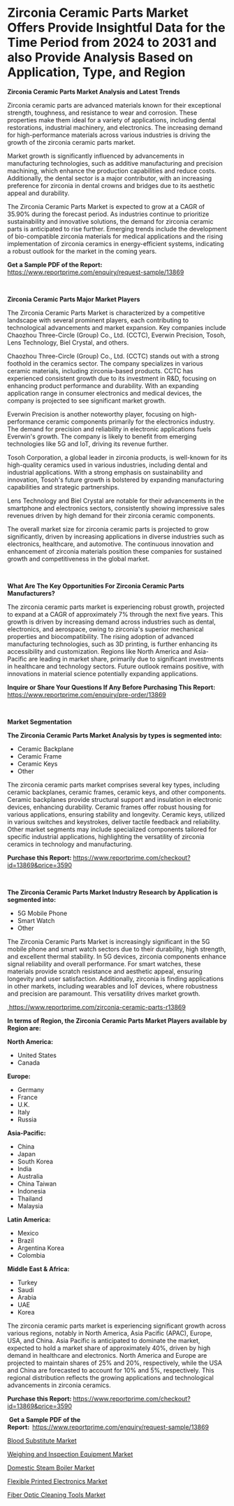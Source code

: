 <p><h1>Zirconia Ceramic Parts Market Offers Provide Insightful Data for the Time Period from 2024 to 2031 and also Provide Analysis Based on Application, Type, and Region</h1></p><p><strong>Zirconia Ceramic Parts Market Analysis and Latest Trends</strong></p>
<p><p>Zirconia ceramic parts are advanced materials known for their exceptional strength, toughness, and resistance to wear and corrosion. These properties make them ideal for a variety of applications, including dental restorations, industrial machinery, and electronics. The increasing demand for high-performance materials across various industries is driving the growth of the zirconia ceramic parts market.</p><p>Market growth is significantly influenced by advancements in manufacturing technologies, such as additive manufacturing and precision machining, which enhance the production capabilities and reduce costs. Additionally, the dental sector is a major contributor, with an increasing preference for zirconia in dental crowns and bridges due to its aesthetic appeal and durability.</p><p>The Zirconia Ceramic Parts Market is expected to grow at a CAGR of 35.90% during the forecast period. As industries continue to prioritize sustainability and innovative solutions, the demand for zirconia ceramic parts is anticipated to rise further. Emerging trends include the development of bio-compatible zirconia materials for medical applications and the rising implementation of zirconia ceramics in energy-efficient systems, indicating a robust outlook for the market in the coming years.</p></p>
<p><strong>Get a Sample PDF of the Report:&nbsp;</strong> <a href="https://www.reportprime.com/enquiry/request-sample/13869?utm_campaign=62&utm_medium=2&utm_source=Github&utm_content=ia&utm_term=29112024&utm_id=zirconia-ceramic-parts">https://www.reportprime.com/enquiry/request-sample/13869</a></p>
<p>&nbsp;</p>
<p><strong>Zirconia Ceramic Parts Major Market Players</strong></p>
<p><p>The Zirconia Ceramic Parts Market is characterized by a competitive landscape with several prominent players, each contributing to technological advancements and market expansion. Key companies include Chaozhou Three-Circle (Group) Co., Ltd. (CCTC), Everwin Precision, Tosoh, Lens Technology, Biel Crystal, and others.</p><p>Chaozhou Three-Circle (Group) Co., Ltd. (CCTC) stands out with a strong foothold in the ceramics sector. The company specializes in various ceramic materials, including zirconia-based products. CCTC has experienced consistent growth due to its investment in R&D, focusing on enhancing product performance and durability. With an expanding application range in consumer electronics and medical devices, the company is projected to see significant market growth.</p><p>Everwin Precision is another noteworthy player, focusing on high-performance ceramic components primarily for the electronics industry. The demand for precision and reliability in electronic applications fuels Everwin's growth. The company is likely to benefit from emerging technologies like 5G and IoT, driving its revenue further.</p><p>Tosoh Corporation, a global leader in zirconia products, is well-known for its high-quality ceramics used in various industries, including dental and industrial applications. With a strong emphasis on sustainability and innovation, Tosoh's future growth is bolstered by expanding manufacturing capabilities and strategic partnerships.</p><p>Lens Technology and Biel Crystal are notable for their advancements in the smartphone and electronics sectors, consistently showing impressive sales revenues driven by high demand for their zirconia ceramic components.</p><p>The overall market size for zirconia ceramic parts is projected to grow significantly, driven by increasing applications in diverse industries such as electronics, healthcare, and automotive. The continuous innovation and enhancement of zirconia materials position these companies for sustained growth and competitiveness in the global market.</p></p>
<p>&nbsp;</p>
<p><strong>What Are The Key Opportunities For Zirconia Ceramic Parts Manufacturers?</strong></p>
<p><p>The zirconia ceramic parts market is experiencing robust growth, projected to expand at a CAGR of approximately 7% through the next five years. This growth is driven by increasing demand across industries such as dental, electronics, and aerospace, owing to zirconia's superior mechanical properties and biocompatibility. The rising adoption of advanced manufacturing technologies, such as 3D printing, is further enhancing its accessibility and customization. Regions like North America and Asia-Pacific are leading in market share, primarily due to significant investments in healthcare and technology sectors. Future outlook remains positive, with innovations in material science potentially expanding applications.</p></p>
<p><strong>Inquire or Share Your Questions If Any Before Purchasing This Report:</strong> <a href="https://www.reportprime.com/enquiry/pre-order/13869?utm_campaign=62&utm_medium=2&utm_source=Github&utm_content=ia&utm_term=29112024&utm_id=zirconia-ceramic-parts">https://www.reportprime.com/enquiry/pre-order/13869</a></p>
<p>&nbsp;</p>
<p><strong>Market Segmentation</strong></p>
<p><strong>The Zirconia Ceramic Parts Market Analysis by types is segmented into:</strong></p>
<p><ul><li>Ceramic Backplane</li><li>Ceramic Frame</li><li>Ceramic Keys</li><li>Other</li></ul></p>
<p><p>The zirconia ceramic parts market comprises several key types, including ceramic backplanes, ceramic frames, ceramic keys, and other components. Ceramic backplanes provide structural support and insulation in electronic devices, enhancing durability. Ceramic frames offer robust housing for various applications, ensuring stability and longevity. Ceramic keys, utilized in various switches and keystrokes, deliver tactile feedback and reliability. Other market segments may include specialized components tailored for specific industrial applications, highlighting the versatility of zirconia ceramics in technology and manufacturing.</p></p>
<p><strong>Purchase this Report:&nbsp;</strong><a href="https://www.reportprime.com/checkout?id=13869&price=3590&utm_campaign=62&utm_medium=2&utm_source=Github&utm_content=ia&utm_term=29112024&utm_id=zirconia-ceramic-parts">https://www.reportprime.com/checkout?id=13869&price=3590</a></p>
<p>&nbsp;</p>
<p><strong>The Zirconia Ceramic Parts Market Industry Research by Application is segmented into:</strong></p>
<p><ul><li>5G Mobile Phone</li><li>Smart Watch</li><li>Other</li></ul></p>
<p><p>The Zirconia Ceramic Parts Market is increasingly significant in the 5G mobile phone and smart watch sectors due to their durability, high strength, and excellent thermal stability. In 5G devices, zirconia components enhance signal reliability and overall performance. For smart watches, these materials provide scratch resistance and aesthetic appeal, ensuring longevity and user satisfaction. Additionally, zirconia is finding applications in other markets, including wearables and IoT devices, where robustness and precision are paramount. This versatility drives market growth.</p></p>
<p><a href="https://www.reportprime.com/zirconia-ceramic-parts-r13869?utm_campaign=62&utm_medium=2&utm_source=Github&utm_content=ia&utm_term=29112024&utm_id=zirconia-ceramic-parts">&nbsp;https://www.reportprime.com/zirconia-ceramic-parts-r13869</a></p>
<p><strong>In terms of Region, the Zirconia Ceramic Parts Market Players available by Region are:</strong></p>
<p>
    <p> <strong> North America: </strong>
        <ul>
            <li>United States</li>
            <li>Canada</li>
        </ul>
        </p> 
    <p> <strong> Europe: </strong>
        <ul>
            <li>Germany</li>
            <li>France</li>
            <li>U.K.</li>
            <li>Italy</li>
            <li>Russia</li>
        </ul>
        </p> 
    <p> <strong> Asia-Pacific: </strong>
        <ul>
            <li>China</li>
            <li>Japan</li>
            <li>South Korea</li>
            <li>India</li>
            <li>Australia</li>
            <li>China Taiwan</li>
            <li>Indonesia</li>
            <li>Thailand</li>
            <li>Malaysia</li>
        </ul>
        </p> 
    <p> <strong> Latin America: </strong>
        <ul>
            <li>Mexico</li>
            <li>Brazil</li>
            <li>Argentina Korea</li>
            <li>Colombia</li>
        </ul>
        </p> 
    <p> <strong> Middle East & Africa: </strong>
        <ul>
            <li>Turkey</li>
            <li>Saudi</li>
            <li>Arabia</li>
            <li>UAE</li>
            <li>Korea</li>
        </ul>
    </p>
    </p>
<p><p>The zirconia ceramic parts market is experiencing significant growth across various regions, notably in North America, Asia Pacific (APAC), Europe, USA, and China. Asia Pacific is anticipated to dominate the market, expected to hold a market share of approximately 40%, driven by high demand in healthcare and electronics. North America and Europe are projected to maintain shares of 25% and 20%, respectively, while the USA and China are forecasted to account for 10% and 5%, respectively. This regional distribution reflects the growing applications and technological advancements in zirconia ceramics.</p></p>
<p><strong>Purchase this Report: </strong><a href="https://www.reportprime.com/checkout?id=13869&price=3590&utm_campaign=62&utm_medium=2&utm_source=Github&utm_content=ia&utm_term=29112024&utm_id=zirconia-ceramic-parts">https://www.reportprime.com/checkout?id=13869&price=3590</a></p>
<p>&nbsp;<strong>Get a Sample PDF of the Report:&nbsp;&nbsp;</strong><a href="https://www.reportprime.com/enquiry/request-sample/13869?utm_campaign=62&utm_medium=2&utm_source=Github&utm_content=ia&utm_term=29112024&utm_id=zirconia-ceramic-parts">https://www.reportprime.com/enquiry/request-sample/13869</a></p>
<p><strong></strong></p>
<p><p><a href="https://github.com/SanjidaMahmud54/Market-Research-Report-List-1/blob/main/blood-substitute-market.md?utm_campaign=62&utm_medium=2&utm_source=Github&utm_content=ia&utm_term=29112024&utm_id=zirconia-ceramic-parts">Blood Substitute Market</a></p><p><a href="https://issuu.com/reportprime-2/docs/weighing-and-inspection-equipment-market-size-2030?utm_campaign=62&utm_medium=2&utm_source=Github&utm_content=ia&utm_term=29112024&utm_id=zirconia-ceramic-parts">Weighing and Inspection Equipment Market</a></p><p><a href="https://issuu.com/reportprime-2/docs/domestic-steam-boiler-market-size-2030.pptx?utm_campaign=62&utm_medium=2&utm_source=Github&utm_content=ia&utm_term=29112024&utm_id=zirconia-ceramic-parts">Domestic Steam Boiler Market</a></p><p><a href="https://github.com/WashimHussain441/Market-Research-Report-List-1/blob/main/flexible-printed-electronics-market.md?utm_campaign=62&utm_medium=2&utm_source=Github&utm_content=ia&utm_term=29112024&utm_id=zirconia-ceramic-parts">Flexible Printed Electronics Market</a></p><p><a href="https://www.linkedin.com/pulse/analyzing-global-fiber-optic-cleaning-tools-market-growth-bloye?utm_campaign=62&utm_medium=2&utm_source=Github&utm_content=ia&utm_term=29112024&utm_id=zirconia-ceramic-parts">Fiber Optic Cleaning Tools Market</a></p></p>